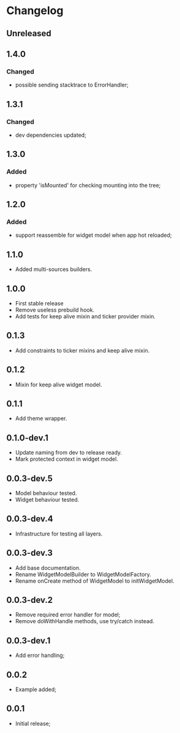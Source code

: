 # Changelog

## Unreleased

## 1.4.0
### Changed
* possible sending stacktrace to ErrorHandler;

## 1.3.1
### Changed
* dev dependencies updated;

## 1.3.0
### Added
* property 'isMounted' for checking mounting into the tree;

## 1.2.0
### Added
* support reassemble for widget model when app hot reloaded;

## 1.1.0

* Added multi-sources builders.

## 1.0.0

* First stable release
* Remove useless prebuild hook.
* Add tests for keep alive mixin and ticker provider mixin.

## 0.1.3

* Add constraints to ticker mixins and keep alive mixin.

## 0.1.2

* Mixin for keep alive widget model.

## 0.1.1

* Add theme wrapper.

## 0.1.0-dev.1

* Update naming from dev to release ready.
* Mark protected context in widget model.

## 0.0.3-dev.5

* Model behaviour tested.
* Widget behaviour tested.

## 0.0.3-dev.4

* Infrastructure for testing all layers.

## 0.0.3-dev.3

* Add base documentation.
* Rename WidgetModelBuilder to WidgetModelFactory.
* Rename onCreate method of WidgetModel to initWidgetModel.

## 0.0.3-dev.2

* Remove required error handler for model;
* Remove doWithHandle methods, use try/catch instead.

## 0.0.3-dev.1

* Add error handling;

## 0.0.2

* Example added;

## 0.0.1

* Initial release;
